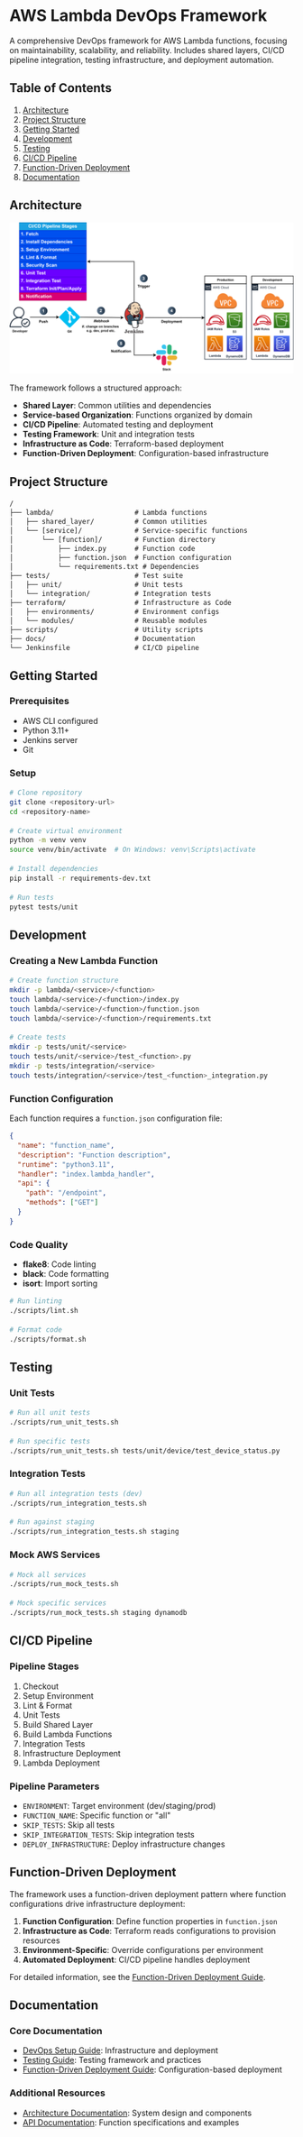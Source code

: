 # AWS Lambda DevOps Framework

A comprehensive DevOps framework for AWS Lambda functions, focusing on maintainability, scalability, and reliability. Includes shared layers, CI/CD pipeline integration, testing infrastructure, and deployment automation.

## Table of Contents
1. [Architecture](#architecture)
2. [Project Structure](#project-structure)
3. [Getting Started](#getting-started)
4. [Development](#development)
5. [Testing](#testing)
6. [CI/CD Pipeline](#cicd-pipeline)
7. [Function-Driven Deployment](#function-driven-deployment)
8. [Documentation](#documentation)

## Architecture

![Architecture Diagram](diagrams/CD-Pipeline.svg)

The framework follows a structured approach:
- **Shared Layer**: Common utilities and dependencies
- **Service-based Organization**: Functions organized by domain
- **CI/CD Pipeline**: Automated testing and deployment
- **Testing Framework**: Unit and integration tests
- **Infrastructure as Code**: Terraform-based deployment
- **Function-Driven Deployment**: Configuration-based infrastructure

## Project Structure

```
/
├── lambda/                    # Lambda functions
│   ├── shared_layer/          # Common utilities
│   └── [service]/             # Service-specific functions
│       └── [function]/        # Function directory
│           ├── index.py       # Function code
│           ├── function.json  # Function configuration
│           └── requirements.txt # Dependencies
├── tests/                     # Test suite
│   ├── unit/                  # Unit tests
│   └── integration/           # Integration tests
├── terraform/                 # Infrastructure as Code
│   ├── environments/          # Environment configs
│   └── modules/               # Reusable modules
├── scripts/                   # Utility scripts
├── docs/                      # Documentation
└── Jenkinsfile                # CI/CD pipeline
```

## Getting Started

### Prerequisites
- AWS CLI configured
- Python 3.11+
- Jenkins server
- Git

### Setup
```bash
# Clone repository
git clone <repository-url>
cd <repository-name>

# Create virtual environment
python -m venv venv
source venv/bin/activate  # On Windows: venv\Scripts\activate

# Install dependencies
pip install -r requirements-dev.txt

# Run tests
pytest tests/unit
```

## Development

### Creating a New Lambda Function
```bash
# Create function structure
mkdir -p lambda/<service>/<function>
touch lambda/<service>/<function>/index.py
touch lambda/<service>/<function>/function.json
touch lambda/<service>/<function>/requirements.txt

# Create tests
mkdir -p tests/unit/<service>
touch tests/unit/<service>/test_<function>.py
mkdir -p tests/integration/<service>
touch tests/integration/<service>/test_<function>_integration.py
```

### Function Configuration
Each function requires a `function.json` configuration file:

```json
{
  "name": "function_name",
  "description": "Function description",
  "runtime": "python3.11",
  "handler": "index.lambda_handler",
  "api": {
    "path": "/endpoint",
    "methods": ["GET"]
  }
}
```

### Code Quality
- **flake8**: Code linting
- **black**: Code formatting
- **isort**: Import sorting

```bash
# Run linting
./scripts/lint.sh

# Format code
./scripts/format.sh
```

## Testing

### Unit Tests
```bash
# Run all unit tests
./scripts/run_unit_tests.sh

# Run specific tests
./scripts/run_unit_tests.sh tests/unit/device/test_device_status.py
```

### Integration Tests
```bash
# Run all integration tests (dev)
./scripts/run_integration_tests.sh

# Run against staging
./scripts/run_integration_tests.sh staging
```

### Mock AWS Services
```bash
# Mock all services
./scripts/run_mock_tests.sh

# Mock specific services
./scripts/run_mock_tests.sh staging dynamodb
```

## CI/CD Pipeline

### Pipeline Stages
1. Checkout
2. Setup Environment
3. Lint & Format
4. Unit Tests
5. Build Shared Layer
6. Build Lambda Functions
7. Integration Tests
8. Infrastructure Deployment
9. Lambda Deployment

### Pipeline Parameters
- `ENVIRONMENT`: Target environment (dev/staging/prod)
- `FUNCTION_NAME`: Specific function or "all"
- `SKIP_TESTS`: Skip all tests
- `SKIP_INTEGRATION_TESTS`: Skip integration tests
- `DEPLOY_INFRASTRUCTURE`: Deploy infrastructure changes

## Function-Driven Deployment

The framework uses a function-driven deployment pattern where function configurations drive infrastructure deployment:

1. **Function Configuration**: Define function properties in `function.json`
2. **Infrastructure as Code**: Terraform reads configurations to provision resources
3. **Environment-Specific**: Override configurations per environment
4. **Automated Deployment**: CI/CD pipeline handles deployment

For detailed information, see the [Function-Driven Deployment Guide](docs/function_driven_deployment.md).

## Documentation

### Core Documentation
- [DevOps Setup Guide](docs/DEVOPS_SETUP.md): Infrastructure and deployment
- [Testing Guide](docs/testing_guide.md): Testing framework and practices
- [Function-Driven Deployment Guide](docs/function_driven_deployment.md): Configuration-based deployment

### Additional Resources
- [Architecture Documentation](docs/architecture/): System design and components
- [API Documentation](docs/api/): Function specifications and examples